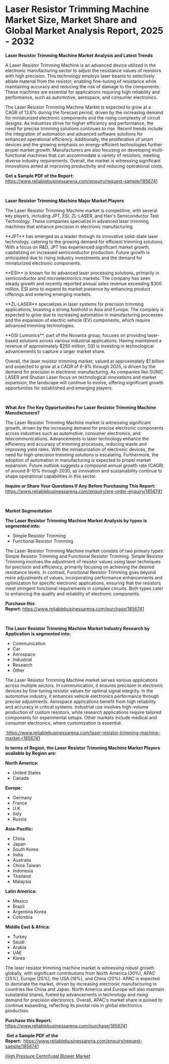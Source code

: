 <p><h1>Laser Resistor Trimming Machine Market Size, Market Share and Global Market Analysis Report, 2025 - 2032</h1></p><p><strong>Laser Resistor Trimming Machine Market Analysis and Latest Trends</strong></p>
<p><p>A Laser Resistor Trimming Machine is an advanced device utilized in the electronic manufacturing sector to adjust the resistance values of resistors with high precision. This technology employs laser beams to selectively ablate material from the resistor, enabling fine-tuning of resistance while maintaining accuracy and reducing the risk of damage to the components. These machines are essential for applications requiring high reliability and performance, such as automotive, aerospace, and consumer electronics.</p><p>The Laser Resistor Trimming Machine Market is expected to grow at a CAGR of 13.6% during the forecast period, driven by the increasing demand for miniaturized electronic components and the rising complexity of circuit designs. As industries strive for higher efficiency and performance, the need for precise trimming solutions continues to rise. Recent trends include the integration of automation and advanced software solutions for enhanced operational efficiency. Additionally, the proliferation of smart devices and the growing emphasis on energy-efficient technologies further propel market growth. Manufacturers are also focusing on developing multi-functional machines that can accommodate a variety of resistors, meeting diverse industry requirements. Overall, the market is witnessing significant innovations aimed at improving productivity and reducing operational costs.</p></p>
<p><strong>Get a Sample PDF of the Report:&nbsp;</strong> <a href="https://www.reliablebusinessarena.com/enquiry/request-sample/1856741?utm_campaign=2383&utm_medium=2&utm_source=Github&utm_content=ia&utm_term=19022025&utm_id=laser-resistor-trimming-machine">https://www.reliablebusinessarena.com/enquiry/request-sample/1856741</a></p>
<p>&nbsp;</p>
<p><strong>Laser Resistor Trimming Machine Major Market Players</strong></p>
<p><p>The Laser Resistor Trimming Machine market is competitive, with several key players, including JPT, ESI, ZL-LASER, and Han's Semiconductor Test Technology. These companies specialize in advanced laser trimming machines that enhance precision in electronic manufacturing.</p><p>**JPT** has emerged as a leader through its innovative solid-state laser technology, catering to the growing demand for efficient trimming solutions. With a focus on R&D, JPT has experienced significant market growth, capitalizing on increased semiconductor production. Future growth is anticipated due to rising industry investments and the demand for miniaturized electronic components.</p><p>**ESI** is known for its advanced laser processing solutions, primarily in semiconductor and microelectronics markets. The company has seen steady growth and recently reported annual sales revenue exceeding $300 million. ESI aims to expand its market presence by enhancing product offerings and entering emerging markets. </p><p>**ZL-LASER** specializes in laser systems for precision trimming applications, boasting a strong foothold in Asia and Europe. The company is expected to grow due to increasing automation in manufacturing processes and the expansion of electric vehicle (EV) components, which require advanced trimming technologies.</p><p>**GSI Lumonics**, part of the Novanta group, focuses on providing laser-based solutions across various industrial applications. Having maintained a revenue of approximately $250 million, GSI is investing in technological advancements to capture a larger market share.</p><p>Overall, the laser resistor trimming market, valued at approximately $1 billion and expected to grow at a CAGR of 6-8% through 2025, is driven by the demand for precision in electronic manufacturing. As companies like SUNIC LASER and Shutian Laser focus on technological innovations and market expansion, the landscape will continue to evolve, offering significant growth opportunities for established and emerging players.</p></p>
<p>&nbsp;</p>
<p><strong>What Are The Key Opportunities For Laser Resistor Trimming Machine Manufacturers?</strong></p>
<p><p>The Laser Resistor Trimming Machine market is witnessing significant growth, driven by the increasing demand for precise electronic components across industries such as automotive, consumer electronics, and telecommunications. Advancements in laser technology enhance the efficiency and accuracy of trimming processes, reducing waste and improving yield rates. With the miniaturization of electronic devices, the need for high-precision trimming solutions is escalating. Furthermore, the adoption of automation in manufacturing is expected to propel market expansion. Future outlook suggests a compound annual growth rate (CAGR) of around 8-10% through 2030, as innovation and sustainability continue to shape operational capabilities in this sector.</p></p>
<p><strong>Inquire or Share Your Questions If Any Before Purchasing This Report:</strong> <a href="https://www.reliablebusinessarena.com/enquiry/pre-order-enquiry/1856741?utm_campaign=2383&utm_medium=2&utm_source=Github&utm_content=ia&utm_term=19022025&utm_id=laser-resistor-trimming-machine">https://www.reliablebusinessarena.com/enquiry/pre-order-enquiry/1856741</a></p>
<p>&nbsp;</p>
<p><strong>Market Segmentation</strong></p>
<p><strong>The Laser Resistor Trimming Machine Market Analysis by types is segmented into:</strong></p>
<p><ul><li>Simple Resistor Trimming</li><li>Functional Resistor Trimming</li></ul></p>
<p><p>The Laser Resistor Trimming Machine market consists of two primary types: Simple Resistor Trimming and Functional Resistor Trimming. Simple Resistor Trimming involves the adjustment of resistor values using laser techniques for precision and efficiency, primarily focusing on achieving the desired resistance levels. In contrast, Functional Resistor Trimming goes beyond mere adjustments of values, incorporating performance enhancements and optimization for specific electronic applications, ensuring that the resistors meet stringent functional requirements in complex circuits. Both types cater to enhancing the quality and reliability of electronic components.</p></p>
<p><strong>Purchase this Report:&nbsp;</strong><a href="https://www.reliablebusinessarena.com/purchase/1856741?utm_campaign=2383&utm_medium=2&utm_source=Github&utm_content=ia&utm_term=19022025&utm_id=laser-resistor-trimming-machine">https://www.reliablebusinessarena.com/purchase/1856741</a></p>
<p>&nbsp;</p>
<p><strong>The Laser Resistor Trimming Machine Market Industry Research by Application is segmented into:</strong></p>
<p><ul><li>Communication</li><li>Car</li><li>Aerospace</li><li>Industrial</li><li>Research</li><li>Other</li></ul></p>
<p><p>The Laser Resistor Trimming Machine market serves various applications across multiple sectors. In communication, it ensures precision in electronic devices by fine-tuning resistor values for optimal signal integrity. In the automotive industry, it enhances vehicle electronics performance through precise adjustments. Aerospace applications benefit from high reliability and accuracy in critical systems. Industrial use involves high-volume production of custom resistors, while research applications require tailored components for experimental setups. Other markets include medical and consumer electronics, where customization is essential.</p></p>
<p><a href="https://www.reliablebusinessarena.com/laser-resistor-trimming-machine-market-r1856741?utm_campaign=2383&utm_medium=2&utm_source=Github&utm_content=ia&utm_term=19022025&utm_id=laser-resistor-trimming-machine">&nbsp;https://www.reliablebusinessarena.com/laser-resistor-trimming-machine-market-r1856741</a></p>
<p><strong>In terms of Region, the Laser Resistor Trimming Machine Market Players available by Region are:</strong></p>
<p>
    <p> <strong> North America: </strong>
        <ul>
            <li>United States</li>
            <li>Canada</li>
        </ul>
        </p> 
    <p> <strong> Europe: </strong>
        <ul>
            <li>Germany</li>
            <li>France</li>
            <li>U.K.</li>
            <li>Italy</li>
            <li>Russia</li>
        </ul>
        </p> 
    <p> <strong> Asia-Pacific: </strong>
        <ul>
            <li>China</li>
            <li>Japan</li>
            <li>South Korea</li>
            <li>India</li>
            <li>Australia</li>
            <li>China Taiwan</li>
            <li>Indonesia</li>
            <li>Thailand</li>
            <li>Malaysia</li>
        </ul>
        </p> 
    <p> <strong> Latin America: </strong>
        <ul>
            <li>Mexico</li>
            <li>Brazil</li>
            <li>Argentina Korea</li>
            <li>Colombia</li>
        </ul>
        </p> 
    <p> <strong> Middle East & Africa: </strong>
        <ul>
            <li>Turkey</li>
            <li>Saudi</li>
            <li>Arabia</li>
            <li>UAE</li>
            <li>Korea</li>
        </ul>
    </p>
    </p>
<p><p>The laser resistor trimming machine market is witnessing robust growth globally, with significant contributions from North America (30%), APAC (35%), Europe (25%), the USA (18%), and China (20%). APAC is expected to dominate the market, driven by increasing electronic manufacturing in countries like China and Japan. North America and Europe will also maintain substantial shares, fueled by advancements in technology and rising demand for precision electronics. Overall, APAC's market share is poised to continue expanding, reflecting its pivotal role in global electronics production.</p></p>
<p><strong>Purchase this Report: </strong><a href="https://www.reliablebusinessarena.com/purchase/1856741?utm_campaign=2383&utm_medium=2&utm_source=Github&utm_content=ia&utm_term=19022025&utm_id=laser-resistor-trimming-machine">https://www.reliablebusinessarena.com/purchase/1856741</a></p>
<p>&nbsp;<strong>Get a Sample PDF of the Report:&nbsp;&nbsp;</strong><a href="https://www.reliablebusinessarena.com/enquiry/request-sample/1856741?utm_campaign=2383&utm_medium=2&utm_source=Github&utm_content=ia&utm_term=19022025&utm_id=laser-resistor-trimming-machine">https://www.reliablebusinessarena.com/enquiry/request-sample/1856741</a></p>
<p><strong></strong></p>
<p><p><a href="https://github.com/semiensamuel72378/Market-Research-Report-List-1/blob/main/high-pressure-centrifugal-blower-market.md?utm_campaign=2383&utm_medium=2&utm_source=Github&utm_content=ia&utm_term=19022025&utm_id=laser-resistor-trimming-machine">High Pressure Centrifugal Blower Market</a></p></p>